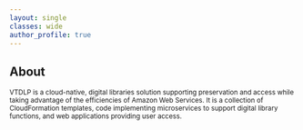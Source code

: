 ```yaml
---
layout: single
classes: wide
author_profile: true
---
```


## About

<sub>VTDLP is a cloud-native, digital libraries solution supporting preservation and access while taking advantage of the efficiencies of Amazon Web Services. It is a collection of CloudFormation templates, code implementing microservices to support digital library functions, and web applications providing user access.</sub>